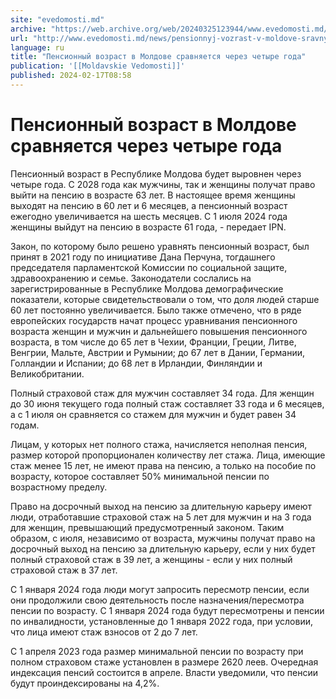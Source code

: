 ```yaml
---
site: "evedomosti.md"
archive: "https://web.archive.org/web/20240325123944/www.evedomosti.md/news/pensionnyj-vozrast-v-moldove-sravnyaetsya-cherez-chetyre-god"
url: "http://www.evedomosti.md/news/pensionnyj-vozrast-v-moldove-sravnyaetsya-cherez-chetyre-god"
language: ru
title: "Пенсионный возраст в Молдове сравняется через четыре года"
publication: '[[Moldavskie Vedomosti]]'
published: 2024-02-17T08:58
---
```


# Пенсионный возраст в Молдове сравняется через четыре года

Пенсионный возраст в Республике Молдова будет выровнен через четыре года. С 2028 года как мужчины, так и женщины получат право выйти на пенсию в возрасте 63 лет. В настоящее время женщины выходят на пенсию в 60 лет и 6 месяцев, а пенсионный возраст ежегодно увеличивается на шесть месяцев. С 1 июля 2024 года женщины выйдут на пенсию в возрасте 61 года, - передает IPN.

Закон, по которому было решено уравнять пенсионный возраст, был принят в 2021 году по инициативе Дана Перчуна, тогдашнего председателя парламентской Комиссии по социальной защите, здравоохранению и семье. Законодатели сослались на зарегистрированные в Республике Молдова демографические показатели, которые свидетельствовали о том, что доля людей старше 60 лет постоянно увеличивается. Было также отмечено, что в ряде европейских государств начат процесс уравнивания пенсионного возраста женщин и мужчин и дальнейшего повышения пенсионного возраста, в том числе до 65 лет в Чехии, Франции, Греции, Литве, Венгрии, Мальте, Австрии и Румынии; до 67 лет в Дании, Германии, Голландии и Испании; до 68 лет в Ирландии, Финляндии и Великобритании.

Полный страховой стаж для мужчин составляет 34 года. Для женщин до 30 июня текущего года полный стаж составляет 33 года и 6 месяцев, а с 1 июля он сравняется со стажем для мужчин и будет равен 34 годам.

Лицам, у которых нет полного стажа, начисляется неполная пенсия, размер которой пропорционален количеству лет стажа. Лица, имеющие стаж менее 15 лет, не имеют права на пенсию, а только на пособие по возрасту, которое составляет 50% минимальной пенсии по возрастному пределу.

Право на досрочный выход на пенсию за длительную карьеру имеют люди, отработавшие страховой стаж на 5 лет для мужчин и на 3 года для женщин, превышающий предусмотренный законом. Таким образом, с июля, независимо от возраста, мужчины получат право на досрочный выход на пенсию за длительную карьеру, если у них будет полный страховой стаж в 39 лет, а женщины - если у них полный страховой стаж в 37 лет.

С 1 января 2024 года люди могут запросить пересмотр пенсии, если они продолжили свою деятельность после назначения/пересмотра пенсии по возрасту. С 1 января 2024 года будут пересмотрены и пенсии по инвалидности, установленные до 1 января 2022 года, при условии, что лица имеют стаж взносов от 2 до 7 лет.

С 1 апреля 2023 года размер минимальной пенсии по возрасту при полном страховом стаже установлен в размере 2620 леев. Очередная индексация пенсий состоится в апреле. Власти уведомили, что пенсии будут проиндексированы на 4,2%.